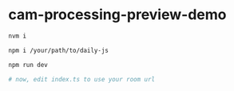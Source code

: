 # cam-processing-preview-demo

```bash
nvm i

npm i /your/path/to/daily-js

npm run dev

# now, edit index.ts to use your room url
```
